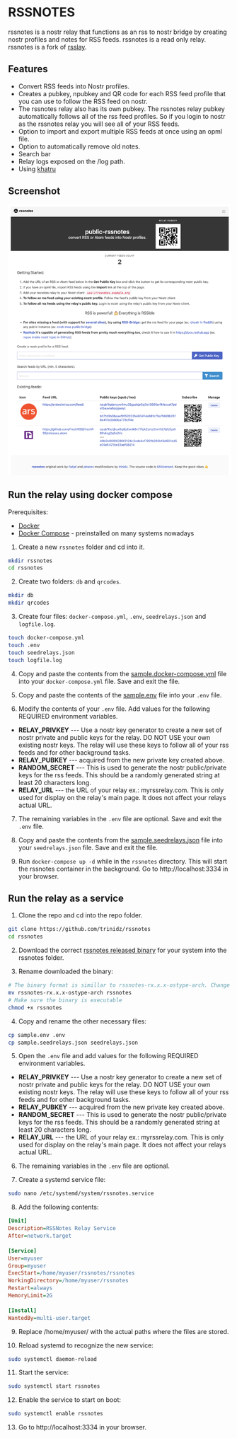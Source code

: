 # RSSNOTES

rssnotes is a nostr relay that functions as an rss to nostr bridge by creating nostr profiles and notes for RSS feeds. rssnotes is a read only relay.  rssnotes is a fork of [rsslay](https://github.com/piraces/rsslay).

## Features
- Convert RSS feeds into Nostr profiles.
- Creates a pubkey, npubkey and QR code for each RSS feed profile that you can use to follow the RSS feed on nostr.
- The rssnotes relay also has its own pubkey.  The rssnotes relay pubkey automatically follows all of the rss feed profiles. So if you login to nostr as the rssnotes relay you will see all of your RSS feeds.
- Option to import and export multiple RSS feeds at once using an opml file.
- Option to automatically remove old notes.
- Search bar
- Relay logs exposed on the /log path.
- Using [khatru](https://github.com/fiatjaf/khatru)

## Screenshot

![alt text](screenshots/rssnotes-github.png)

## Run the relay using docker compose
Prerequisites:
- [Docker](https://docs.docker.com/get-docker/)
- [Docker Compose](https://docs.docker.com/compose/install/) - preinstalled on many systems nowadays

1. Create a new `rssnotes` folder and cd into it.
```bash
mkdir rssnotes
cd rssnotes
```
2. Create two folders: `db` and `qrcodes`.
```bash
mkdir db
mkdir qrcodes
```
3. Create four files: `docker-compose.yml`, `.env`, `seedrelays.json` and `logfile.log`.
```bash
touch docker-compose.yml
touch .env
touch seedrelays.json
touch logfile.log
```

4. Copy and paste the contents from the [sample.docker-compose.yml](https://github.com/trinidz/rssnotes/blob/main/sample.docker-compose.yml) file into your `docker-compose.yml` file. Save and exit the file.
 
5. Copy and paste the contents of the [sample.env](https://github.com/trinidz/rssnotes/blob/main/sample.env) file into your `.env` file.

6. Modify the contents of your `.env` file. Add values for the following REQUIRED environment variables. 
- **RELAY_PRIVKEY** --- Use a nostr key generator to create a new set of nostr private and public keys for the relay. DO NOT USE your own existing nostr keys.  The relay will use these keys to follow all of your rss feeds and for other background tasks. 
- **RELAY_PUBKEY** --- acquired from the new private key created above.
- **RANDOM_SECRET** --- This is used to generate the nostr public/private keys for the rss feeds.  This should be a randomly generated string at least 20 characters long.
- **RELAY_URL**  --- the URL of your relay ex.: myrssrelay.com.  This is only used for display on the relay's main page.  It does not affect your relays actual URL.

7. The remaining variables in the `.env` file are optional. Save and exit the `.env` file.

8. Copy and paste the contents from the [sample.seedrelays.json](https://github.com/trinidz/rssnotes/blob/main/sample.seedrelays.json) file into your `seedrelays.json` file. Save and exit the file.

9. Run `docker-compose up -d` while in the `rssnotes` directory. This will start the rssnotes container in the background. Go to http://localhost:3334 in your browser.

## Run the relay as a service
1. Clone the repo and cd into the repo folder.
```bash
git clone https://github.com/trinidz/rssnotes
cd rssnotes
```
2. Download the correct [rssnotes released binary](https://github.com/trinidz/rssnotes/releases) for your system into the rssnotes folder.

3. Rename downloaded the binary:
```bash
# The binary format is simillar to rssnotes-rx.x.x-ostype-arch. Change the downloaded binary name to rssnotes.
mv rssnotes-rx.x.x-ostype-arch rssnotes
# Make sure the binary is executable
chmod +x rssnotes
```
4. Copy and rename the other necessary files:
```bash
cp sample.env .env
cp sample.seedrelays.json seedrelays.json
```
5. Open the `.env` file and add values for the following REQUIRED environment variables. 
- **RELAY_PRIVKEY** --- Use a nostr key generator to create a new set of nostr private and public keys for the relay. DO NOT USE your own existing nostr keys.  The relay will use these keys to follow all of your rss feeds and for other background tasks. 
- **RELAY_PUBKEY** --- acquired from the new private key created above.
- **RANDOM_SECRET** --- This is used to generate the nostr public/private keys for the rss feeds.  This should be a randomly generated string at least 20 characters long.
- **RELAY_URL**  --- the URL of your relay ex.: myrssrelay.com.  This is only used for display on the relay's main page.  It does not affect your relays actual URL.

6. The remaining variables in the `.env` file are optional.

7. Create a systemd service file:

```bash
sudo nano /etc/systemd/system/rssnotes.service
```

8.  Add the following contents:

```ini
[Unit]
Description=RSSNotes Relay Service
After=network.target

[Service]
User=myuser
Group=myuser
ExecStart=/home/myuser/rssnotes/rssnotes
WorkingDirectory=/home/myuser/rssnotes
Restart=always
MemoryLimit=2G

[Install]
WantedBy=multi-user.target
```
9. Replace /home/myuser/ with the actual paths where the files are stored.

10. Reload systemd to recognize the new service:

```bash
sudo systemctl daemon-reload
```

11. Start the service:

```bash
sudo systemctl start rssnotes
```

12. Enable the service to start on boot:

```bash
sudo systemctl enable rssnotes
```

13. Go to http://localhost:3334 in your browser.